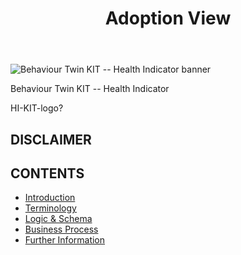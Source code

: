 ﻿---
id: overview
title: Adoption View
description: Behaviour Twin KIT
---

<div style={{display:'block'}}>
  <div style={{display:'inline-block', verticalAlign:'top'}}>

![Behaviour Twin KIT -- Health Indicator banner](@site/static/img/kit-icons/behaviour-twin-hi-kit-icon-mini.png)

  </div>
  <div style={{display:'inline-block', fontSize:17, color:'rgb(255,166,1)', marginLeft:7, verticalAlign:'top', paddingTop:6}}>
Behaviour Twin KIT -- Health Indicator
  </div>
</div>

HI-KIT-logo?

## DISCLAIMER

## CONTENTS

- [Introduction](./introduction)
- [Terminology](./terminology)
- [Logic & Schema](./logic-schema)
- [Business Process](./business-process)
- [Further Information](./further-information)
